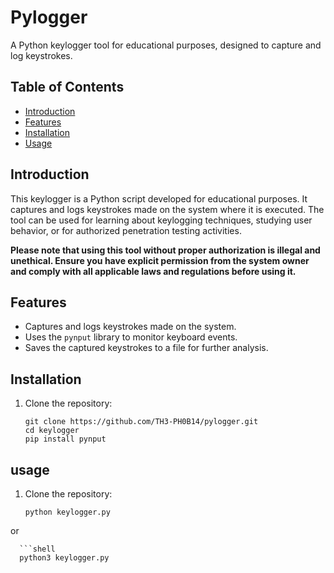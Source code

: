 # Pylogger


A Python keylogger tool for educational purposes, designed to capture and log keystrokes.

## Table of Contents
- [Introduction](#introduction)
- [Features](#features)
- [Installation](#installation)
- [Usage](#usage)

## Introduction

This keylogger is a Python script developed for educational purposes. It captures and logs keystrokes made on the system where it is executed. The tool can be used for learning about keylogging techniques, studying user behavior, or for authorized penetration testing activities.

**Please note that using this tool without proper authorization is illegal and unethical. Ensure you have explicit permission from the system owner and comply with all applicable laws and regulations before using it.**

## Features

- Captures and logs keystrokes made on the system.
- Uses the `pynput` library to monitor keyboard events.
- Saves the captured keystrokes to a file for further analysis.

## Installation

1. Clone the repository:

   ```shell
   git clone https://github.com/TH3-PH0B14/pylogger.git
   cd keylogger
   pip install pynput

## usage

1. Clone the repository:

   ```shell
   python keylogger.py
   
  or

      ```shell
      python3 keylogger.py
   
